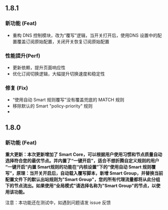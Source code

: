 ## 1.8.1

### 新功能 (Feat)
- 重构 DNS 控制模块，改为“覆写”逻辑，当开关打开后，使用DNS 设置中的配置覆盖订阅原始配置，关闭开关恢复订阅原始配置

### 性能提升(Perf)
- 更新依赖，提升页面响应性
- 优化订阅切换逻辑，大幅提升切换速度和稳定性

### 修复 (Fix)
- “使用自动 Smart 规则覆写”没有覆盖兜底的 MATCH 规则
- 移除默认的 Smart "policy-priority" 规则
- 

## 1.8.0

### 新功能 (Feat)
**重大更新：本次更新增加了 Smart Core，可以根据用户使用习惯和节点质量自动选择符合您的最优节点。并内置了“一键开启”，适合不想折腾自定义规则的用户
“一键开启”内置 Smart规则的功能在“内核设置”下的“使用自动 Smart 规则覆写”，原理：当开关开启后，自动载入覆写脚本，新增 Smart Group，并替换当前配置文件下的默认出站规则为"Smart Group"，您的所有代理流量都将从此分组下的节点流出。如果使用“全局模式”请选择名称为"Smart Group"的节点，以使用该功能。**

注意：本功能还在测试中，如遇到问题请发 issue 反馈
